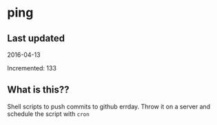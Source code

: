 # ping

## Last updated
2016-04-13

Incremented: 133

## What is this?? 
Shell scripts to push commits to github errday. Throw it on a server and schedule the script with `cron`
